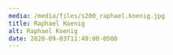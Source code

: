 ```yaml
---
media: /media/files/s200_raphael.koenig.jpg
title: Raphael Koenig
alt: Raphael Koenig
date: 2020-09-03T11:49:00-0500
---
```


